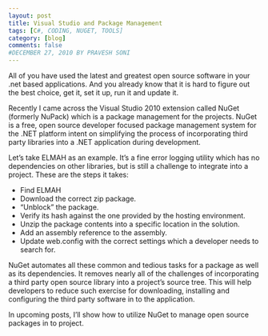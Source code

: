 ```yaml
---
layout: post
title: Visual Studio and Package Management
tags: [C#, CODING, NUGET, TOOLS]
category: [blog]
comments: false
#DECEMBER 27, 2010 BY PRAVESH SONI
---
```


All of you have used the latest and greatest open source software in your .net based applications. And you already know that it is hard to figure out the best choice, get it, set it up, run it and update it.

Recently I came across the Visual Studio 2010 extension called NuGet (formerly NuPack) which is a package management for the projects. NuGet is a free, open source developer focused package management system for the .NET platform intent on simplifying the process of incorporating third party libraries into a .NET application during development.

Let’s take ELMAH as an example. It’s a fine error logging utility which has no dependencies on other libraries, but is still a challenge to integrate into a project. These are the steps it takes:

- Find ELMAH
- Download the correct zip package.
- “Unblock” the package.
- Verify its hash against the one provided by the hosting environment.
- Unzip the package contents into a specific location in the solution.
- Add an assembly reference to the assembly.
- Update web.config with the correct settings which a developer needs to search for.

NuGet automates all these common and tedious tasks for a package as well as its dependencies. It removes nearly all of the challenges of incorporating a third party open source library into a project’s source tree. This will help developers to reduce such exercise for downloading, installing and configuring the third party software in to the application.

In upcoming posts, I’ll show how to utilize NuGet to manage open source packages in to project.

